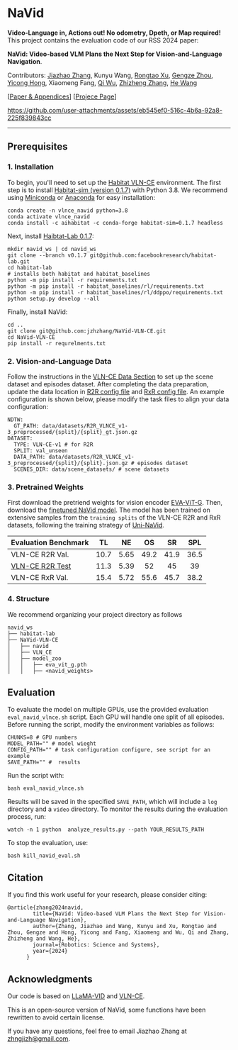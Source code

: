 
# NaVid 

**Video-Language in, Actions out! No odometry, Dpeth, or Map required!** This project contains the evaluation code of our RSS 2024 paper:

 **NaVid: Video-based VLM Plans the Next Step for Vision-and-Language Navigation**.

Contributors: [Jiazhao Zhang](https://jzhzhang.github.io/), Kunyu Wang, [Rongtao Xu](https://scholar.google.com.hk/citations?user=_IUq7ooAAAAJ), [Gengze Zhou](https://gengzezhou.github.io/), [Yicong Hong](https://yiconghong.me/), Xiaomeng Fang, [Qi Wu](http://qi-wu.me/), [Zhizheng Zhang](https://scholar.google.com/citations?user=X7M0I8kAAAAJ&hl=en), [He Wang](https://hughw19.github.io/)<br>

[[Paper & Appendices](https://arxiv.org/pdf/2402.15852)] [[Projece Page](https://pku-epic.github.io/NaVid/)]



https://github.com/user-attachments/assets/eb545ef0-516c-4b6a-92a8-225f839843cc



---

## Prerequisites 

### 1. Installation

To begin, you'll need to set up the [Habitat VLN-CE](https://github.com/jacobkrantz/VLN-CE) environment. The first step is to install [Habitat-sim (version 0.1.7)](https://github.com/facebookresearch/habitat-sim/tree/v0.1.7) with Python 3.8. We recommend using [Miniconda](https://docs.anaconda.com/miniconda/) or [Anaconda](https://www.anaconda.com/) for easy installation:


```
conda create -n vlnce_navid python=3.8
conda activate vlnce_navid
conda install -c aihabitat -c conda-forge habitat-sim=0.1.7 headless
```

Next, install [Haibtat-Lab 0.1.7](https://github.com/facebookresearch/habitat-lab/tree/v0.1.7):
```
mkdir navid_ws | cd navid_ws
git clone --branch v0.1.7 git@github.com:facebookresearch/habitat-lab.git
cd habitat-lab
# installs both habitat and habitat_baselines
python -m pip install -r requirements.txt
python -m pip install -r habitat_baselines/rl/requirements.txt
python -m pip install -r habitat_baselines/rl/ddppo/requirements.txt
python setup.py develop --all
```
Finally, install NaVid:
```
cd ..
git clone git@github.com:jzhzhang/NaVid-VLN-CE.git
cd NaVid-VLN-CE
pip install -r requrelments.txt
```

### 2. Vision-and-Language Data

Follow the instructions in the [VLN-CE Data Section](https://github.com/jacobkrantz/VLN-CE?tab=readme-ov-file#data) to set up the scene dataset and episodes dataset. After completing the data preparation, update the data location in [R2R config file](VLN_CE/habitat_extensions/config/vlnce_task_navid_r2r.yaml) and [RxR config file](VLN_CE/habitat_extensions/config/vlnce_task_navid_rxr.yaml). An example configuration is shown below, please modify the task files to align your data configuration:
```
NDTW:
  GT_PATH: data/datasets/R2R_VLNCE_v1-3_preprocessed/{split}/{split}_gt.json.gz 
DATASET:
  TYPE: VLN-CE-v1 # for R2R 
  SPLIT: val_unseen
  DATA_PATH: data/datasets/R2R_VLNCE_v1-3_preprocessed/{split}/{split}.json.gz # episodes dataset
  SCENES_DIR: data/scene_datasets/ # scene datasets 

```

### 3. Pretrained Weights
First download the pretriend weights for vision encoder [EVA-ViT-G](https://github.com/dvlab-research/LLaMA-VID/tree/main). Then, download the [finetuned NaVid model](https://huggingface.co/Jzzhang/NaVid/tree/main). The model has been trained on extensive samples from the `training splits` of the VLN-CE R2R and RxR datasets, following the training strategy of [Uni-NaVid](https://arxiv.org/pdf/2412.06224).


| Evaluation Benchmark |  TL  |  NE  |  OS  |  SR  |  SPL |
|----------------------|:----:|:----:|:----:|:----:|:----:|
| VLN-CE R2R Val.      | 10.7 | 5.65 | 49.2 | 41.9 | 36.5 |
| [VLN-CE R2R Test](https://eval.ai/web/challenges/challenge-page/719/leaderboard/1966)      | 11.3 | 5.39 |  52  |  45  |  39  |
| VLN-CE RxR Val.      | 15.4 | 5.72 | 55.6 | 45.7 | 38.2 |


### 4.  Structure
We recommend organizing your project directory as follows
```
navid_ws
├── habitat-lab
├── NaVid-VLN-CE
│   ├── navid
│   ├── VLN_CE
│   ├── model_zoo
│   │   ├── eva_vit_g.pth
│   │   ├── <navid_weights>
```


## Evaluation

To evaluate the model on multiple GPUs, use the provided evaluation `eval_navid_vlnce.sh` script. Each GPU will handle one split of all episodes. Before running the script, modify the environment variables as follows:

```
CHUNKS=8 # GPU numbers
MODEL_PATH="" # model wieght
CONFIG_PATH="" # task configuration configure, see script for an example
SAVE_PATH="" #  results
```

Run the script with:
```
bash eval_navid_vlnce.sh
```

Results will be saved in the specified `SAVE_PATH`, which will include a `log` directory and a `video` directory. To monitor the results during the evaluation process, run:

```
watch -n 1 python  analyze_results.py --path YOUR_RESULTS_PATH
```
To stop the evaluation, use:
```
bash kill_navid_eval.sh
```


## Citation
If you find this work useful for your research, please consider citing:
```
@article{zhang2024navid,
        title={NaVid: Video-based VLM Plans the Next Step for Vision-and-Language Navigation},
        author={Zhang, Jiazhao and Wang, Kunyu and Xu, Rongtao and Zhou, Gengze and Hong, Yicong and Fang, Xiaomeng and Wu, Qi and Zhang, Zhizheng and Wang, He},
        journal={Robotics: Science and Systems},
        year={2024}
      }
```

## Acknowledgments
Our code is based on [LLaMA-VID](https://github.com/dvlab-research/LLaMA-VID) and [VLN-CE](https://github.com/jacobkrantz/VLN-CE). 

This is an open-source version of NaVid, some functions have been rewritten to avoid certain license. 

If you have any questions, feel free to email Jiazhao Zhang at zhngjizh@gmail.com.

